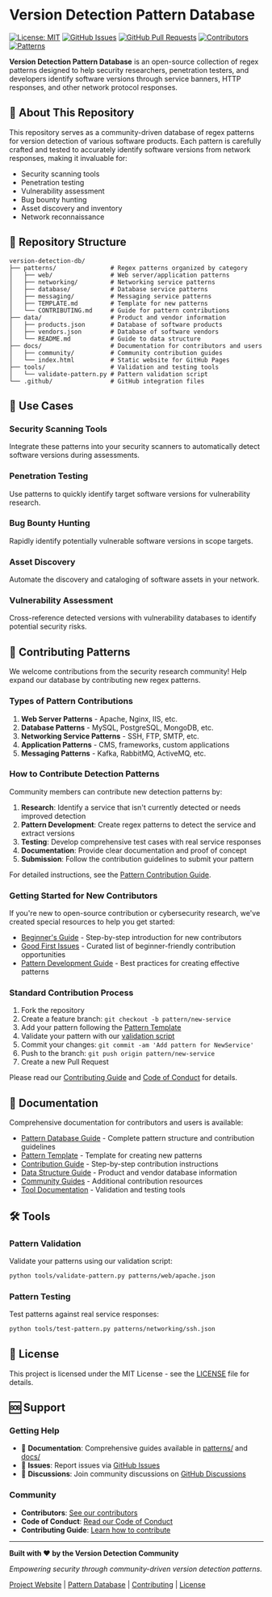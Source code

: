 # Version Detection Pattern Database

[![License: MIT](https://img.shields.io/badge/License-MIT-yellow.svg)](https://opensource.org/licenses/MIT)
[![GitHub Issues](https://img.shields.io/github/issues/sakirm-icpl/version-detection-db.svg)](https://github.com/sakirm-icpl/version-detection-db/issues)
[![GitHub Pull Requests](https://img.shields.io/github/issues-pr/sakirm-icpl/version-detection-db.svg)](https://github.com/sakirm-icpl/version-detection-db/pulls)
[![Contributors](https://img.shields.io/github/contributors/sakirm-icpl/version-detection-db.svg)](https://github.com/sakirm-icpl/version-detection-db/graphs/contributors)
[![Patterns](https://img.shields.io/badge/Patterns-100+-blue.svg)](patterns/)

**Version Detection Pattern Database** is an open-source collection of regex patterns designed to help security researchers, penetration testers, and developers identify software versions through service banners, HTTP responses, and other network protocol responses.

## 🌟 About This Repository

This repository serves as a community-driven database of regex patterns for version detection of various software products. Each pattern is carefully crafted and tested to accurately identify software versions from network responses, making it invaluable for:

- Security scanning tools
- Penetration testing
- Vulnerability assessment
- Bug bounty hunting
- Asset discovery and inventory
- Network reconnaissance

## 📂 Repository Structure

```
version-detection-db/
├── patterns/               # Regex patterns organized by category
│   ├── web/                # Web server/application patterns
│   ├── networking/         # Networking service patterns
│   ├── database/           # Database service patterns
│   ├── messaging/          # Messaging service patterns
│   ├── TEMPLATE.md         # Template for new patterns
│   └── CONTRIBUTING.md     # Guide for pattern contributions
├── data/                   # Product and vendor information
│   ├── products.json       # Database of software products
│   ├── vendors.json        # Database of software vendors
│   └── README.md           # Guide to data structure
├── docs/                   # Documentation for contributors and users
│   ├── community/          # Community contribution guides
│   └── index.html          # Static website for GitHub Pages
├── tools/                  # Validation and testing tools
│   └── validate-pattern.py # Pattern validation script
└── .github/                # GitHub integration files
```

## 🎯 Use Cases

### Security Scanning Tools
Integrate these patterns into your security scanners to automatically detect software versions during assessments.

### Penetration Testing
Use patterns to quickly identify target software versions for vulnerability research.

### Bug Bounty Hunting
Rapidly identify potentially vulnerable software versions in scope targets.

### Asset Discovery
Automate the discovery and cataloging of software assets in your network.

### Vulnerability Assessment
Cross-reference detected versions with vulnerability databases to identify potential security risks.

## 🤝 Contributing Patterns

We welcome contributions from the security research community! Help expand our database by contributing new regex patterns.

### Types of Pattern Contributions

1. **Web Server Patterns** - Apache, Nginx, IIS, etc.
2. **Database Patterns** - MySQL, PostgreSQL, MongoDB, etc.
3. **Networking Service Patterns** - SSH, FTP, SMTP, etc.
4. **Application Patterns** - CMS, frameworks, custom applications
5. **Messaging Patterns** - Kafka, RabbitMQ, ActiveMQ, etc.

### How to Contribute Detection Patterns

Community members can contribute new detection patterns by:

1. **Research**: Identify a service that isn't currently detected or needs improved detection
2. **Pattern Development**: Create regex patterns to detect the service and extract versions
3. **Testing**: Develop comprehensive test cases with real service responses
4. **Documentation**: Provide clear documentation and proof of concept
5. **Submission**: Follow the contribution guidelines to submit your pattern

For detailed instructions, see the [Pattern Contribution Guide](patterns/CONTRIBUTING.md).

### Getting Started for New Contributors

If you're new to open-source contribution or cybersecurity research, we've created special resources to help you get started:

- [Beginner's Guide](docs/community/beginners-guide.html) - Step-by-step introduction for new contributors
- [Good First Issues](docs/community/good-first-issues.html) - Curated list of beginner-friendly contribution opportunities
- [Pattern Development Guide](docs/community/pattern-development.html) - Best practices for creating effective patterns

### Standard Contribution Process

1. Fork the repository
2. Create a feature branch: `git checkout -b pattern/new-service`
3. Add your pattern following the [Pattern Template](patterns/TEMPLATE.md)
4. Validate your pattern with our [validation script](tools/validate-pattern.py)
5. Commit your changes: `git commit -am 'Add pattern for NewService'`
6. Push to the branch: `git push origin pattern/new-service`
7. Create a new Pull Request

Please read our [Contributing Guide](CONTRIBUTING.md) and [Code of Conduct](CODE_OF_CONDUCT.md) for details.

## 📖 Documentation

Comprehensive documentation for contributors and users is available:

- [Pattern Database Guide](patterns/README.md) - Complete pattern structure and contribution guidelines
- [Pattern Template](patterns/TEMPLATE.md) - Template for creating new patterns
- [Contribution Guide](patterns/CONTRIBUTING.md) - Step-by-step contribution instructions
- [Data Structure Guide](data/README.md) - Product and vendor database information
- [Community Guides](docs/community/) - Additional contribution resources
- [Tool Documentation](tools/README.md) - Validation and testing tools

## 🛠️ Tools

### Pattern Validation
Validate your patterns using our validation script:
```bash
python tools/validate-pattern.py patterns/web/apache.json
```

### Pattern Testing
Test patterns against real service responses:
```bash
python tools/test-pattern.py patterns/networking/ssh.json
```

## 📄 License

This project is licensed under the MIT License - see the [LICENSE](LICENSE) file for details.

## 🆘 Support

### Getting Help

- 📖 **Documentation**: Comprehensive guides available in [patterns/](patterns/) and [docs/](docs/)
- 🐛 **Issues**: Report issues via [GitHub Issues](https://github.com/sakirm-icpl/version-detection-db/issues)
- 💬 **Discussions**: Join community discussions on [GitHub Discussions](https://github.com/sakirm-icpl/version-detection-db/discussions)

### Community

- **Contributors**: [See our contributors](https://github.com/sakirm-icpl/version-detection-db/graphs/contributors)
- **Code of Conduct**: [Read our Code of Conduct](CODE_OF_CONDUCT.md)
- **Contributing Guide**: [Learn how to contribute](CONTRIBUTING.md)

---

**Built with ❤️ by the Version Detection Community**

*Empowering security through community-driven version detection patterns.*

[Project Website](https://sakirm-icpl.github.io/version-detection-db/) | [Pattern Database](patterns/) | [Contributing](CONTRIBUTING.md) | [License](LICENSE)